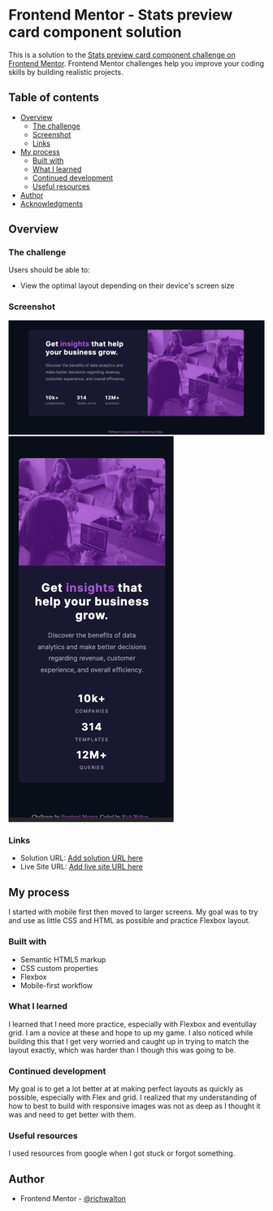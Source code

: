 # Frontend Mentor - Stats preview card component solution

This is a solution to the [Stats preview card component challenge on Frontend Mentor](https://www.frontendmentor.io/challenges/stats-preview-card-component-8JqbgoU62). Frontend Mentor challenges help you improve your coding skills by building realistic projects. 

## Table of contents

- [Overview](#overview)
  - [The challenge](#the-challenge)
  - [Screenshot](#screenshot)
  - [Links](#links)
- [My process](#my-process)
  - [Built with](#built-with)
  - [What I learned](#what-i-learned)
  - [Continued development](#continued-development)
  - [Useful resources](#useful-resources)
- [Author](#author)
- [Acknowledgments](#acknowledgments)

## Overview

### The challenge

Users should be able to:

- View the optimal layout depending on their device's screen size

### Screenshot

![](images/stats-card-desktop.jpg)
![](images/stats-card-mobile.jpg)

### Links

- Solution URL: [Add solution URL here](https://your-solution-url.com)
- Live Site URL: [Add live site URL here](https://your-live-site-url.com)

## My process

I started with mobile first then moved to larger screens. My goal was to try and use as little CSS and HTML as possible and practice Flexbox layout.

### Built with

- Semantic HTML5 markup
- CSS custom properties
- Flexbox
- Mobile-first workflow

### What I learned

I learned that I need more practice, especially with Flexbox and eventullay grid. I am a novice at these and hope to up my game. I also noticed while building this that I get very worried and caught up in trying to match the layout exactly, which was harder than I though this was going to be.

### Continued development

My goal is to get a lot better at at making perfect layouts as quickly as possible, especially with Flex and grid. 
I realized that my understanding of how to best to build with responsive images was not as deep as I thought it was and need to get better with them.

### Useful resources

I used resources from google when I got stuck or forgot something.

## Author

- Frontend Mentor - [@richwalton](https://www.frontendmentor.io/profile/richwalton)
